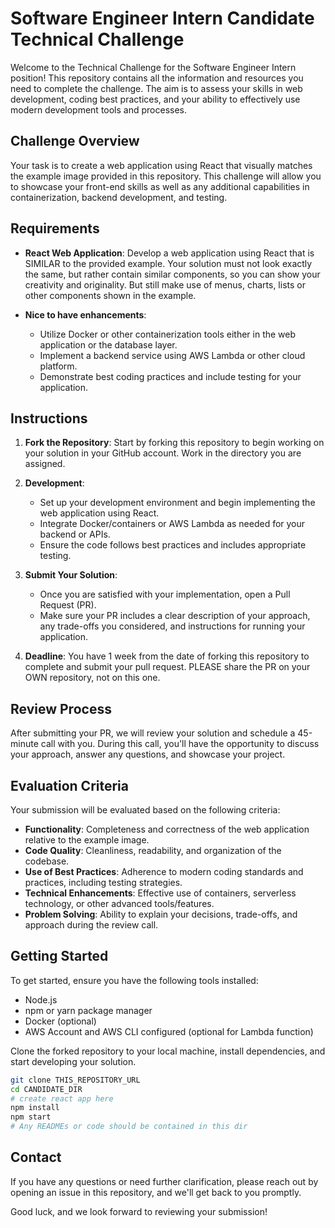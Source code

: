 # Software Engineer Intern Candidate Technical Challenge

Welcome to the Technical Challenge for the Software Engineer Intern position! This repository contains all the information and resources you need to complete the challenge. The aim is to assess your skills in web development, coding best practices, and your ability to effectively use modern development tools and processes.

## Challenge Overview

Your task is to create a web application using React that visually matches the example image provided in this repository. This challenge will allow you to showcase your front-end skills as well as any additional capabilities in containerization, backend development, and testing.

## Requirements

- **React Web Application**: Develop a web application using React that is SIMILAR to the provided example. Your solution must not look exactly the same, but rather contain similar components, so you can show your creativity and originality. But still make use of menus, charts, lists or other components shown in the example.

- **Nice to have enhancements**:
  - Utilize Docker or other containerization tools either in the web application or the database layer.
  - Implement a backend service using AWS Lambda or other cloud platform.
  - Demonstrate best coding practices and include testing for your application.

## Instructions

1. **Fork the Repository**: Start by forking this repository to begin working on your solution in your GitHub account. Work in the directory you are assigned.

2. **Development**:
   - Set up your development environment and begin implementing the web application using React.
   - Integrate Docker/containers or AWS Lambda as needed for your backend or APIs.
   - Ensure the code follows best practices and includes appropriate testing.

3. **Submit Your Solution**:
   - Once you are satisfied with your implementation, open a Pull Request (PR).
   - Make sure your PR includes a clear description of your approach, any trade-offs you considered, and instructions for running your application.

4. **Deadline**: You have 1 week from the date of forking this repository to complete and submit your pull request. PLEASE share the PR on your OWN repository, not on this one.

## Review Process

After submitting your PR, we will review your solution and schedule a 45-minute call with you. During this call, you'll have the opportunity to discuss your approach, answer any questions, and showcase your project.

## Evaluation Criteria

Your submission will be evaluated based on the following criteria:

- **Functionality**: Completeness and correctness of the web application relative to the example image.
- **Code Quality**: Cleanliness, readability, and organization of the codebase.
- **Use of Best Practices**: Adherence to modern coding standards and practices, including testing strategies.
- **Technical Enhancements**: Effective use of containers, serverless technology, or other advanced tools/features.
- **Problem Solving**: Ability to explain your decisions, trade-offs, and approach during the review call.

## Getting Started

To get started, ensure you have the following tools installed:

- Node.js
- npm or yarn package manager
- Docker (optional)
- AWS Account and AWS CLI configured (optional for Lambda function)

Clone the forked repository to your local machine, install dependencies, and start developing your solution.

```bash
git clone THIS_REPOSITORY_URL
cd CANDIDATE_DIR
# create react app here
npm install
npm start
# Any READMEs or code should be contained in this dir
```

## Contact

If you have any questions or need further clarification, please reach out by opening an issue in this repository, and we'll get back to you promptly.

Good luck, and we look forward to reviewing your submission!
